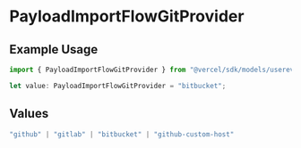 # PayloadImportFlowGitProvider

## Example Usage

```typescript
import { PayloadImportFlowGitProvider } from "@vercel/sdk/models/userevent.js";

let value: PayloadImportFlowGitProvider = "bitbucket";
```

## Values

```typescript
"github" | "gitlab" | "bitbucket" | "github-custom-host"
```